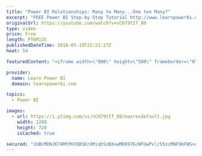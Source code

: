 ```yaml
---
title: "Power BI Relationships: Many to Many...One too Many?"
excerpt: "FREE Power BI Step-by-Step Tutorial http://www.learnpowerbi.com/bonus 👉 Download Lesson PBIX Files at http://www.learnpowerbi.com/bonus-download ✅ Subscribe to always get my latest videos: https://goo.gl/P79Hcr 👪 Join our Facebook Group https://www.facebook.com/groups/talkpowerbi  ===Most Popular Playlists==="
originalUrl: https://youtube.com/watch?v=nCH79tIf_80
type: video
price: Free
length: PT6M13S
publishedDateTime: 2018-05-19T22:21:27Z
heat: 54

featuredContent: "<iframe width=\"800\" height=\"500\" frameborder=\"0\" src=\"https://www.youtube.com/embed/nCH79tIf_80\" allow=\"accelerometer; autoplay; encrypted-media; gyroscope; picture-in-picture\" allowfullscreen></iframe>"

provider:
  name: Learn Power BI
  domain: learnpowerbi.com

topics:
  - Power BI

images:
  - url: https://i.ytimg.com/vi/nCH79tIf_80/maxresdefault.jpg
    width: 1280
    height: 720
    isCached: true

secured: "zUBcMDNJK74MtPH7Q8SKrXMiqhSzBXxwMEK976/WFUwPvl/S5zcMNF9bFWS+AYz4TwC0HszmqQZ9ug+6vldRSTsUgxay4AhsrMVj5PW4FndCYFm240uu4SMhmGb/kbkiVrG9GxTAFxNP3fnjPfget8xEfUF+Xi2COQUahcKMFHPUlH/ZtEcdnXLeN5yvHh0XZNJULKYsWR2ljdCcy44c7VEIqowqI27lfMTlKgH9tnQu/3b6R0T43S4JW7gnnT8rbMxN+V34xa0TIAeJ5gDN8BhYu52AFy20ptN71LsL7SufKeLfAcbkdKx5HcYzqPCL58lLAfAd9dWHwBOpZkTH/O3Ck6FjadxCVqrOKFq4y0/l6SQUg7aa5W7XazMzUdmsWv3lCKBb+FjW1Rm6/9cRd87vSKwePrtQF5azrDQDH8M=;+WhimNYXay4nQ8mnHPEKWQ=="
---
```


